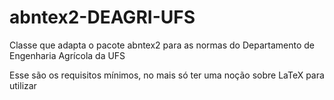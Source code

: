 # abntex2-DEAGRI-UFS
  Classe que adapta o pacote abntex2 para as normas do Departamento de Engenharia Agrícola da UFS

  Esse são os requisitos mínimos, no mais só ter uma noção sobre LaTeX para utilizar
  
